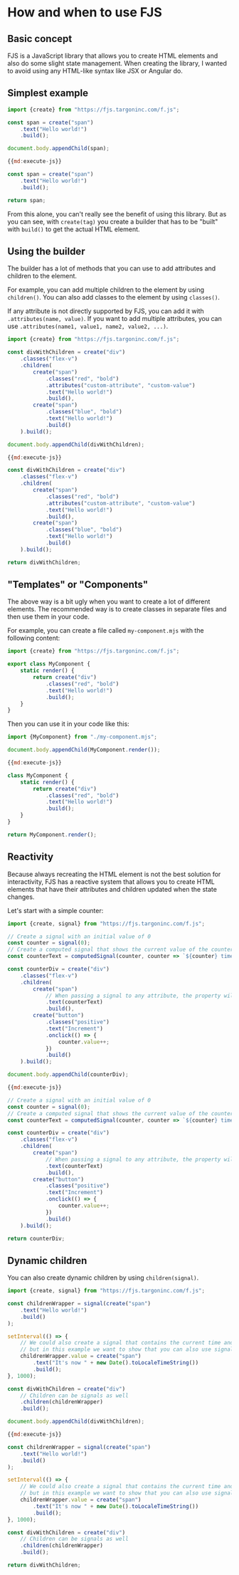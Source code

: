 # How and when to use FJS

## Basic concept

FJS is a JavaScript library that allows you to create HTML elements and also do some slight state management.
When creating the library, I wanted to avoid using any HTML-like syntax like JSX or Angular do.

## Simplest example

```js
import {create} from "https://fjs.targoninc.com/f.js";

const span = create("span")
    .text("Hello world!")
    .build();

document.body.appendChild(span);
```

```js
{{md:execute-js}}

const span = create("span")
    .text("Hello world!")
    .build();

return span;
```

From this alone, you can't really see the benefit of using this library. But as you can see,
with `create(tag)` you create a builder that has to be "built" with `build()` to get the actual HTML element.

## Using the builder

The builder has a lot of methods that you can use to add attributes and children to the element.

For example, you can add multiple children to the element by using `children()`.
You can also add classes to the element by using `classes()`.

If any attribute is not directly supported by FJS, you can add it with `.attributes(name, value)`.
If you want to add multiple attributes, you can use `.attributes(name1, value1, name2, value2, ...)`.

```js
import {create} from "https://fjs.targoninc.com/f.js";

const divWithChildren = create("div")
    .classes("flex-v")
    .children(
        create("span")
            .classes("red", "bold")
            .attributes("custom-attribute", "custom-value")
            .text("Hello world!")
            .build(),
        create("span")
            .classes("blue", "bold")
            .text("Hello world!")
            .build()
    ).build();

document.body.appendChild(divWithChildren);
```

```js
{{md:execute-js}}

const divWithChildren = create("div")
    .classes("flex-v")
    .children(
        create("span")
            .classes("red", "bold")
            .attributes("custom-attribute", "custom-value")
            .text("Hello world!")
            .build(),
        create("span")
            .classes("blue", "bold")
            .text("Hello world!")
            .build()
    ).build();

return divWithChildren;
```

## "Templates" or "Components"

The above way is a bit ugly when you want to create a lot of different elements.
The recommended way is to create classes in separate files and then use them in your code.

For example, you can create a file called `my-component.mjs` with the following content:

```js
import {create} from "https://fjs.targoninc.com/f.js";

export class MyComponent {
    static render() {
        return create("div")
            .classes("red", "bold")
            .text("Hello world!")
            .build();
    }
}
```

Then you can use it in your code like this:

```js
import {MyComponent} from "./my-component.mjs";

document.body.appendChild(MyComponent.render());
```

```js
{{md:execute-js}}

class MyComponent {
    static render() {
        return create("div")
            .classes("red", "bold")
            .text("Hello world!")
            .build();
    }
}

return MyComponent.render();
```

## Reactivity

Because always recreating the HTML element is not the best solution for interactivity,
FJS has a reactive system that allows you to create HTML elements that have their attributes and children updated when the state changes.

Let's start with a simple counter:

```js
import {create, signal} from "https://fjs.targoninc.com/f.js";

// Create a signal with an initial value of 0
const counter = signal(0);
// Create a computed signal that shows the current value of the counter and some text
const counterText = computedSignal(counter, counter => `${counter} times clicked`);

const counterDiv = create("div")
    .classes("flex-v")
    .children(
        create("span")
            // When passing a signal to any attribute, the property will be updated when the signal changes
            .text(counterText)
            .build(),
        create("button")
            .classes("positive")
            .text("Increment")
            .onclick(() => {
                counter.value++;
            })
            .build()
    ).build();

document.body.appendChild(counterDiv);
```

```js
{{md:execute-js}}

// Create a signal with an initial value of 0
const counter = signal(0);
// Create a computed signal that shows the current value of the counter and some text
const counterText = computedSignal(counter, counter => `${counter} times clicked`);

const counterDiv = create("div")
    .classes("flex-v")
    .children(
        create("span")
            // When passing a signal to any attribute, the property will be updated when the signal changes
            .text(counterText)
            .build(),
        create("button")
            .classes("positive")
            .text("Increment")
            .onclick(() => {
                counter.value++;
            })
            .build()
    ).build();

return counterDiv;
```

## Dynamic children

You can also create dynamic children by using `children(signal)`.

```js
import {create, signal} from "https://fjs.targoninc.com/f.js";

const childrenWrapper = signal(create("span")
    .text("Hello world!")
    .build()
);

setInterval(() => {
    // We could also create a signal that contains the current time and then use that in the children,
    // but in this example we want to show that you can also use signals to entirely change the children.
    childrenWrapper.value = create("span")
        .text("It's now " + new Date().toLocaleTimeString())
        .build();
}, 1000);

const divWithChildren = create("div")
    // Children can be signals as well
    .children(childrenWrapper)
    .build();

document.body.appendChild(divWithChildren);
```

```js
{{md:execute-js}}

const childrenWrapper = signal(create("span")
    .text("Hello world!")
    .build()
);

setInterval(() => {
    // We could also create a signal that contains the current time and then use that in the children,
    // but in this example we want to show that you can also use signals to entirely change the children.
    childrenWrapper.value = create("span")
        .text("It's now " + new Date().toLocaleTimeString())
        .build();
}, 1000);

const divWithChildren = create("div")
    // Children can be signals as well
    .children(childrenWrapper)
    .build();

return divWithChildren;
```

